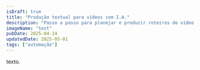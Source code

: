 ```yaml
---
isDraft: true
title: "Produção textual para vídeos com I.A."
description: "Passo a passo para planejar e produzir roteiros de vídeo e como usar a I.A. para auxiliar."
imageName: "test"
pubDate: 2025-04-24
updatedDate: 2025-05-01
tags: ["automação"]
---
```


texto.